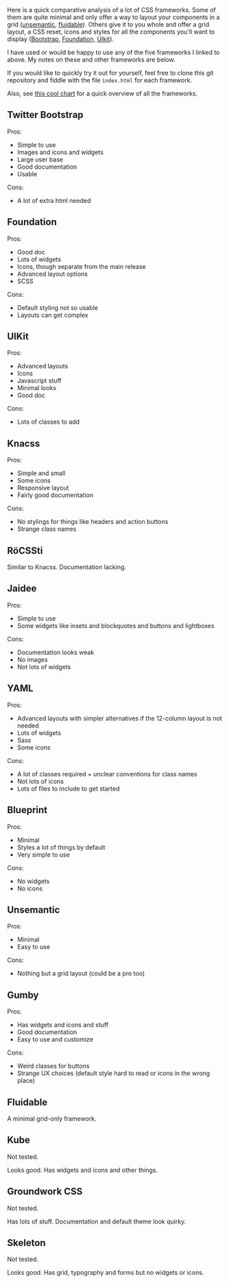 Here is a quick comparative analysis of a lot of CSS frameworks. Some of them are quite minimal and only offer a way to layout your components in a grid ([unsemantic](http://unsemantic.com/), [fluidable](http://fluidable.com/)). Others give it to you whole and offer a grid layout, a CSS reset, icons and styles for all the components you'll want to display ([Bootstrap](http://getbootstrap.com/), [Foundation](http://foundation.zurb.com/), [UIkit](http://www.getuikit.com/)).

I have used or would be happy to use any of the five frameworks I linked to above. My notes on these and other frameworks are below.

If you would like to quickly try it out for yourself, feel free to clone this git repository and fiddle with the file `index.html` for each framework.

Also, see [this cool chart](http://usablica.github.io/front-end-frameworks/compare.html) for a quick overview of all the frameworks.

## Twitter Bootstrap
Pros:

- Simple to use
- Images and icons and widgets
- Large user base
- Good documentation
- Usable

Cons:

- A lot of extra html needed

## Foundation
Pros:

- Good doc
- Lots of widgets
- Icons, though separate from the main release
- Advanced layout options
- SCSS

Cons:

- Default styling not so usable
- Layouts can get complex

## UIKit
Pros:

- Advanced layouts
- Icons
- Javascript stuff
- Minimal looks
- Good doc

Cons:

- Lots of classes to add

## Knacss
Pros:

- Simple and small
- Some icons
- Responsive layout
- Fairly good documentation

Cons:

- No stylings for things like headers and action buttons
- Strange class names


## RöCSSti
Similar to Knacss. Documentation lacking.

## Jaidee
Pros:

- Simple to use
- Some widgets like insets and blockquotes and buttons and lightboxes

Cons:

- Documentation looks weak
- No images
- Not lots of widgets

## YAML
Pros:

- Advanced layouts with simpler alternatives if the 12-column layout is not needed
- Lots of widgets
- Sass
- Some icons

Cons:

- A lot of classes required + unclear conventions for class names
- Not lots of icons
- Lots of files to include to get started

## Blueprint
Pros:

- Minimal
- Styles a lot of things by default
- Very simple to use

Cons:

- No widgets
- No icons

## Unsemantic
Pros:

- Minimal
- Easy to use

Cons:

- Nothing but a grid layout (could be a pro too)

## Gumby
Pros:

- Has widgets and icons and stuff
- Good documentation
- Easy to use and customize

Cons:

- Weird classes for buttons
- Strange UX choices (default style hard to read or icons in the wrong place)

## Fluidable
A minimal grid-only framework.

## Kube
Not tested.

Looks good. Has widgets and icons and other things.

## Groundwork CSS
Not tested.

Has lots of stuff. Documentation and default theme look quirky.

## Skeleton
Not tested.

Looks good. Has grid, typography and forms but no widgets or icons.
